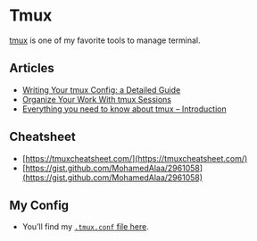 
# Tmux


[tmux](https://github.com/tmux/tmux/wiki) is one of my favorite tools to manage terminal.


## Articles

- [Writing Your tmux Config: a Detailed Guide](https://thevaluable.dev/tmux-config-mouseless/)
- [Organize Your Work With tmux Sessions](https://blog.dnmfarrell.com/post/organize-your-work-with-tmux/)
- [Everything you need to know about tmux – Introduction](https://arcolinux.com/everthing-you-need-to-know-about-tmux-introduction/)

## Cheatsheet

- [https://tmuxcheatsheet.com/](https://tmuxcheatsheet.com/)
- [https://gist.github.com/MohamedAlaa/2961058](https://gist.github.com/MohamedAlaa/2961058)

## My Config

- You’ll find my [`.tmux.conf`](https://github.com/zeyadetman/dotfiles/blob/main/.tmux.conf)[ file here](https://github.com/zeyadetman/dotfiles/blob/main/.tmux.conf).

